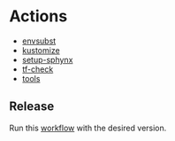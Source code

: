 # Actions

- [envsubst](./envsubst)
- [kustomize](./kustomize)
- [setup-sphynx](./setup-sphynx)
- [tf-check](./tf-check)
- [tools](./tools)

## Release

Run this [workflow][release-action] with the desired version.

[release-action]: https://github.com/hpedrorodrigues/actions/actions/workflows/release.yml
